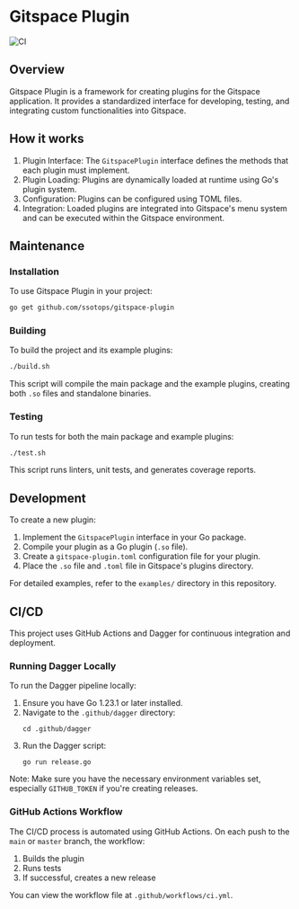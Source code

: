 # Gitspace Plugin

![CI](https://github.com/ssotops/gitspace-plugin/actions/workflows/dagger-release.yml/badge.svg)

## Overview

Gitspace Plugin is a framework for creating plugins for the Gitspace application. It provides a standardized interface for developing, testing, and integrating custom functionalities into Gitspace.

## How it works

1. Plugin Interface: The `GitspacePlugin` interface defines the methods that each plugin must implement.
2. Plugin Loading: Plugins are dynamically loaded at runtime using Go's plugin system.
3. Configuration: Plugins can be configured using TOML files.
4. Integration: Loaded plugins are integrated into Gitspace's menu system and can be executed within the Gitspace environment.

## Maintenance

### Installation

To use Gitspace Plugin in your project:

```bash
go get github.com/ssotops/gitspace-plugin
```

### Building

To build the project and its example plugins:

```bash
./build.sh
```

This script will compile the main package and the example plugins, creating both `.so` files and standalone binaries.

### Testing

To run tests for both the main package and example plugins:

```bash
./test.sh
```

This script runs linters, unit tests, and generates coverage reports.

## Development

To create a new plugin:

1. Implement the `GitspacePlugin` interface in your Go package.
2. Compile your plugin as a Go plugin (`.so` file).
3. Create a `gitspace-plugin.toml` configuration file for your plugin.
4. Place the `.so` file and `.toml` file in Gitspace's plugins directory.

For detailed examples, refer to the `examples/` directory in this repository.

## CI/CD

This project uses GitHub Actions and Dagger for continuous integration and deployment.

### Running Dagger Locally

To run the Dagger pipeline locally:

1. Ensure you have Go 1.23.1 or later installed.
2. Navigate to the `.github/dagger` directory:
   ```
   cd .github/dagger
   ```
3. Run the Dagger script:
   ```
   go run release.go
   ```

Note: Make sure you have the necessary environment variables set, especially `GITHUB_TOKEN` if you're creating releases.

### GitHub Actions Workflow

The CI/CD process is automated using GitHub Actions. On each push to the `main` or `master` branch, the workflow:

1. Builds the plugin
2. Runs tests
3. If successful, creates a new release

You can view the workflow file at `.github/workflows/ci.yml`.

